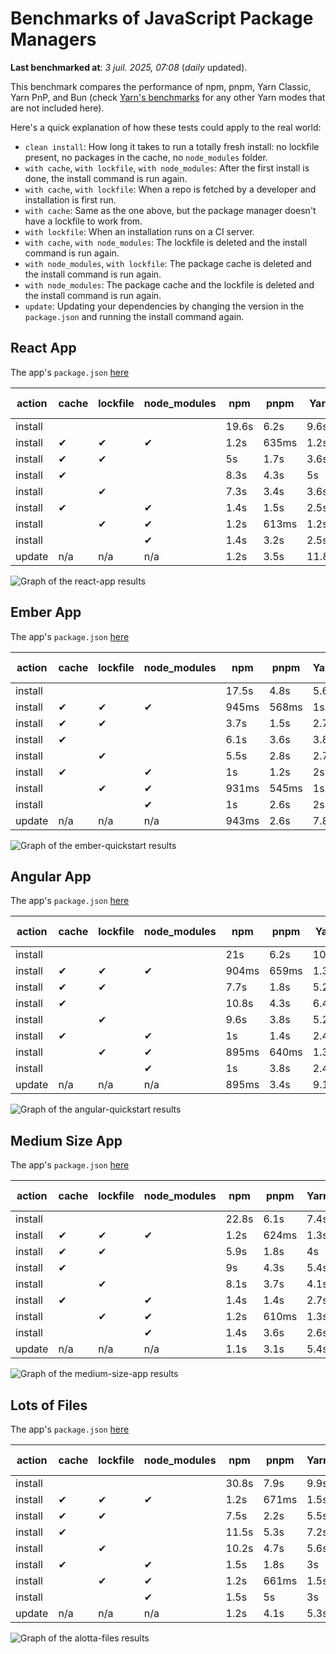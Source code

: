 # Benchmarks of JavaScript Package Managers

**Last benchmarked at**: _3 juil. 2025, 07:08_ (_daily_ updated).

This benchmark compares the performance of npm, pnpm, Yarn Classic, Yarn PnP, and Bun (check [Yarn's benchmarks](https://yarnpkg.com/benchmarks) for any other Yarn modes that are not included here).

Here's a quick explanation of how these tests could apply to the real world:

- `clean install`: How long it takes to run a totally fresh install: no lockfile present, no packages in the cache, no `node_modules` folder.
- `with cache`, `with lockfile`, `with node_modules`: After the first install is done, the install command is run again.
- `with cache`, `with lockfile`: When a repo is fetched by a developer and installation is first run.
- `with cache`: Same as the one above, but the package manager doesn't have a lockfile to work from.
- `with lockfile`: When an installation runs on a CI server.
- `with cache`, `with node_modules`: The lockfile is deleted and the install command is run again.
- `with node_modules`, `with lockfile`: The package cache is deleted and the install command is run again.
- `with node_modules`: The package cache and the lockfile is deleted and the install command is run again.
- `update`: Updating your dependencies by changing the version in the `package.json` and running the install command again.

## React App

The app's `package.json` [here](./fixtures/react-app/package.json)

| action  | cache | lockfile | node_modules| npm | pnpm | Yarn | Yarn PnP | Bun |
| ---     | ---   | ---      | ---         | --- | ---  | ---  | ---      | --- |
| install |       |          |             | 19.6s | 6.2s | 9.6s | 2.6s | 1.3s |
| install | ✔     | ✔        | ✔           | 1.2s | 635ms | 1.2s | n/a | 35ms |
| install | ✔     | ✔        |             | 5s | 1.7s | 3.6s | 982ms | 451ms |
| install | ✔     |          |             | 8.3s | 4.3s | 5s | 2.2s | 428ms |
| install |       | ✔        |             | 7.3s | 3.4s | 3.6s | 973ms | 428ms |
| install | ✔     |          | ✔           | 1.4s | 1.5s | 2.5s | n/a | 34ms |
| install |       | ✔        | ✔           | 1.2s | 613ms | 1.2s | n/a | 30ms |
| install |       |          | ✔           | 1.4s | 3.2s | 2.5s | n/a | 30ms |
| update  | n/a | n/a | n/a | 1.2s | 3.5s | 11.8s | 3s | 35ms |

<img alt="Graph of the react-app results" src="results/img/react-app.svg" />

## Ember App

The app's `package.json` [here](./fixtures/ember-quickstart/package.json)

| action  | cache | lockfile | node_modules| npm | pnpm | Yarn | Yarn PnP | Bun |
| ---     | ---   | ---      | ---         | --- | ---  | ---  | ---      | --- |
| install |       |          |             | 17.5s | 4.8s | 5.6s | 2.2s | 1s |
| install | ✔     | ✔        | ✔           | 945ms | 568ms | 1s | n/a | 27ms |
| install | ✔     | ✔        |             | 3.7s | 1.5s | 2.7s | 862ms | 334ms |
| install | ✔     |          |             | 6.1s | 3.6s | 3.8s | 1.9s | 336ms |
| install |       | ✔        |             | 5.5s | 2.8s | 2.7s | 867ms | 341ms |
| install | ✔     |          | ✔           | 1s | 1.2s | 2s | n/a | 27ms |
| install |       | ✔        | ✔           | 931ms | 545ms | 1s | n/a | 24ms |
| install |       |          | ✔           | 1s | 2.6s | 2s | n/a | 24ms |
| update  | n/a | n/a | n/a | 943ms | 2.6s | 7.8s | 2.7s | 27ms |

<img alt="Graph of the ember-quickstart results" src="results/img/ember-quickstart.svg" />

## Angular App

The app's `package.json` [here](./fixtures/angular-quickstart/package.json)

| action  | cache | lockfile | node_modules| npm | pnpm | Yarn | Yarn PnP | Bun |
| ---     | ---   | ---      | ---         | --- | ---  | ---  | ---      | --- |
| install |       |          |             | 21s | 6.2s | 10.7s | 2.7s | 1.7s |
| install | ✔     | ✔        | ✔           | 904ms | 659ms | 1.3s | n/a | 29ms |
| install | ✔     | ✔        |             | 7.7s | 1.8s | 5.2s | 1.2s | 834ms |
| install | ✔     |          |             | 10.8s | 4.3s | 6.4s | 2.3s | 817ms |
| install |       | ✔        |             | 9.6s | 3.8s | 5.2s | 1.2s | 829ms |
| install | ✔     |          | ✔           | 1s | 1.4s | 2.4s | n/a | 29ms |
| install |       | ✔        | ✔           | 895ms | 640ms | 1.3s | n/a | 26ms |
| install |       |          | ✔           | 1s | 3.8s | 2.4s | n/a | 26ms |
| update  | n/a | n/a | n/a | 895ms | 3.4s | 9.1s | 2.5s | 33ms |

<img alt="Graph of the angular-quickstart results" src="results/img/angular-quickstart.svg" />

## Medium Size App

The app's `package.json` [here](./fixtures/medium-size-app/package.json)

| action  | cache | lockfile | node_modules| npm | pnpm | Yarn | Yarn PnP | Bun |
| ---     | ---   | ---      | ---         | --- | ---  | ---  | ---      | --- |
| install |       |          |             | 22.8s | 6.1s | 7.4s | 2.8s | 1.3s |
| install | ✔     | ✔        | ✔           | 1.2s | 624ms | 1.3s | n/a | 31ms |
| install | ✔     | ✔        |             | 5.9s | 1.8s | 4s | 1.1s | 473ms |
| install | ✔     |          |             | 9s | 4.3s | 5.4s | 2.4s | 471ms |
| install |       | ✔        |             | 8.1s | 3.7s | 4.1s | 1.1s | 460ms |
| install | ✔     |          | ✔           | 1.4s | 1.4s | 2.7s | n/a | 31ms |
| install |       | ✔        | ✔           | 1.2s | 610ms | 1.3s | n/a | 28ms |
| install |       |          | ✔           | 1.4s | 3.6s | 2.6s | n/a | 28ms |
| update  | n/a | n/a | n/a | 1.1s | 3.1s | 5.4s | 2.3s | 39ms |

<img alt="Graph of the medium-size-app results" src="results/img/medium-size-app.svg" />

## Lots of Files

The app's `package.json` [here](./fixtures/alotta-files/package.json)

| action  | cache | lockfile | node_modules| npm | pnpm | Yarn | Yarn PnP | Bun |
| ---     | ---   | ---      | ---         | --- | ---  | ---  | ---      | --- |
| install |       |          |             | 30.8s | 7.9s | 9.9s | 3.3s | 1.6s |
| install | ✔     | ✔        | ✔           | 1.2s | 671ms | 1.5s | n/a | 39ms |
| install | ✔     | ✔        |             | 7.5s | 2.2s | 5.5s | 1.3s | 702ms |
| install | ✔     |          |             | 11.5s | 5.3s | 7.2s | 2.8s | 707ms |
| install |       | ✔        |             | 10.2s | 4.7s | 5.6s | 1.3s | 709ms |
| install | ✔     |          | ✔           | 1.5s | 1.8s | 3s | n/a | 39ms |
| install |       | ✔        | ✔           | 1.2s | 661ms | 1.5s | n/a | 36ms |
| install |       |          | ✔           | 1.5s | 5s | 3s | n/a | 35ms |
| update  | n/a | n/a | n/a | 1.2s | 4.1s | 5.3s | 2.8s | 84ms |

<img alt="Graph of the alotta-files results" src="results/img/alotta-files.svg" />
